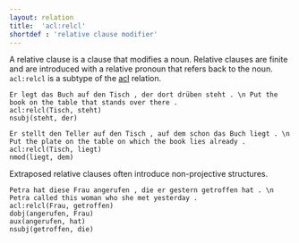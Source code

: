 ```yaml
---
layout: relation
title:  'acl:relcl'
shortdef : 'relative clause modifier'
---
```


A relative clause is a clause that modifies a noun. Relative clauses
are finite and are introduced with a relative pronoun that refers back to the noun.
`acl:relcl` is a subtype of the [acl]() relation.

~~~ sdparse
Er legt das Buch auf den Tisch , der dort drüben steht . \n Put the book on the table that stands over there .
acl:relcl(Tisch, steht)
nsubj(steht, der)
~~~

~~~ sdparse
Er stellt den Teller auf den Tisch , auf dem schon das Buch liegt . \n Put the plate on the table on which the book lies already .
acl:relcl(Tisch, liegt)
nmod(liegt, dem)
~~~

Extraposed relative clauses often introduce non-projective structures.

~~~ sdparse
Petra hat diese Frau angerufen , die er gestern getroffen hat . \n Petra called this woman who she met yesterday .
acl:relcl(Frau, getroffen)
dobj(angerufen, Frau)
aux(angerufen, hat)
nsubj(getroffen, die)
~~~
